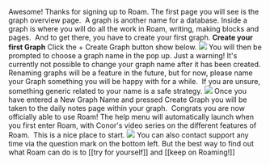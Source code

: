 Awesome! Thanks for signing up to Roam.
The first page you will see is the graph overview page.  A graph is another name for a database. Inside a graph is where you will do all the work in Roam, writing, making blocks and pages.  And to get there, you have to create your first graph.
**Create your first Graph**
Click the + Create Graph button show below.
![](https://s3.amazonaws.com/cdn.freshdesk.com/data/helpdesk/attachments/production/64002584139/original/qSyN3z64CH9l-HKnazKUR0yb7iK0xF5s6w.png?1600055258)
You will then be prompted to choose a graph name in the pop up.
Just a warning! It's currently not possible to change your graph name after it has been created. Renaming graphs will be a feature in the future, but for now, please name your Graph something you will be happy with for a while.  If you are unsure, something generic related to your name is a safe strategy.
![](https://s3.amazonaws.com/cdn.freshdesk.com/data/helpdesk/attachments/production/64002584366/original/bOFXj-EzxAbc-2JWUpl2urDVgOyzW_2C6A.png?1600056262)
Once you have entered a New Graph Name and pressed Create Graph you will be taken to the daily notes page within your graph.  Congrats you are now officially able to use Roam!
The help menu will automatically launch when you first enter Roam, with Conor's video series on the different features of Roam.  This is a nice place to start.
![](https://s3.amazonaws.com/cdn.freshdesk.com/data/helpdesk/attachments/production/64002584530/original/yd5j76pYEV8HwwZvMETtZMMnQ1YE5mpvow.png?1600057106)
You can also contact support any time via the question mark on the bottom left.
But the best way to find out what Roam can do is to [[try for yourself]] and [[keep on Roaming!]]

